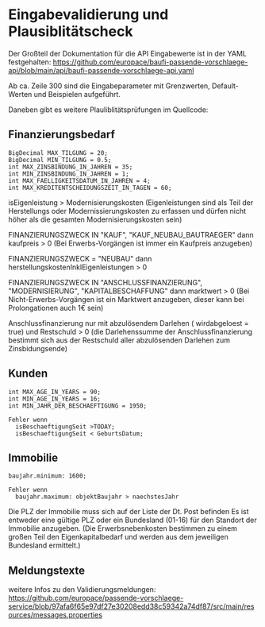 # Eingabevalidierung und Plausiblitätscheck

Der Großteil der Dokumentation für die API Eingabewerte ist in der YAML festgehalten:
https://github.com/europace/baufi-passende-vorschlaege-api/blob/main/api/baufi-passende-vorschlaege-api.yaml

Ab ca. Zeile 300 sind die Eingabeparameter mit Grenzwerten, Default-Werten und Beispielen aufgeführt.

Daneben gibt es weitere Plauliblitätsprüfungen im Quellcode:

## Finanzierungsbedarf
```
BigDecimal MAX_TILGUNG = 20;
BigDecimal MIN_TILGUNG = 0.5;
int MAX_ZINSBINDUNG_IN_JAHREN = 35;
int MIN_ZINSBINDUNG_IN_JAHREN = 1;
int MAX_FAELLIGKEITSDATUM_IN_JAHREN = 4;
int MAX_KREDITENTSCHEIDUNGSZEIT_IN_TAGEN = 60;
```
isEigenleistung > Modernisierungskosten 
(Eigenleistungen sind als Teil der Herstellungs oder Modernissierungskosten zu erfassen  und dürfen nicht höher als die gesamten Modernisierungskosten sein)

FINANZIERUNGSZWECK IN "KAUF", "KAUF_NEUBAU_BAUTRAEGER" dann kaufpreis > 0
(Bei Erwerbs-Vorgängen ist immer ein Kaufpreis anzugeben)

FINANZIERUNGSZWECK = "NEUBAU" dann herstellungskostenInklEigenleistungen > 0

FINANZIERUNGSZWECK IN "ANSCHLUSSFINANZIERUNG", "MODERNISIERUNG", "KAPITALBESCHAFFUNG" dann marktwert > 0 
(Bei Nicht-Erwerbs-Vorgängen ist ein Marktwert anzugeben, dieser kann bei Prolongationen auch 1€ sein)

Anschlussfinanzierung nur mit abzulösendem Darlehen ( wirdabgeloest = true) und Restschuld > 0
(die Darlehenssumme der Anschlussfinanzierung bestimmt sich aus der Restschuld aller abzulösenden Darlehen zum Zinsbidungsende)

## Kunden
```
int MAX_AGE_IN_YEARS = 90;
int MIN_AGE_IN_YEARS = 16;
int MIN_JAHR_DER_BESCHAEFTIGUNG = 1950;

Fehler wenn
  isBeschaeftigungSeit >TODAY;
  isBeschaeftigungSeit < GeburtsDatum;
```

## Immobilie
```
baujahr.minimum: 1600;

Fehler wenn
  baujahr.maximum: objektBaujahr > naechstesJahr
```
Die PLZ der Immobilie muss sich auf der Liste der Dt. Post befinden
Es ist entweder eine gültige PLZ oder ein Bundesland (01-16) für den Standort der Immobilie anzugeben.
(Die Erwerbsnebenkosten bestimmen zu einem großen Teil den Eigenkapitalbedarf und werden aus dem jeweiligen Bundesland ermittelt.)

## Meldungstexte
weitere Infos zu den Validierungsmeldungen:
https://github.com/europace/passende-vorschlaege-service/blob/97afa6f65e97df27e30208edd38c59342a74df87/src/main/resources/messages.properties

